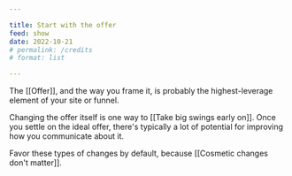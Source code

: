 ```yaml
---

title: Start with the offer
feed: show
date: 2022-10-21
# permalink: /credits
# format: list

---
```


The [[Offer]], and the way you frame it, is probably the highest-leverage element of your site or funnel.

Changing the offer itself is one way to [[Take big swings early on]]. Once you settle on the ideal offer, there's typically a lot of potential for improving how you communicate about it.

Favor these types of changes by default, because [[Cosmetic changes don't matter]].